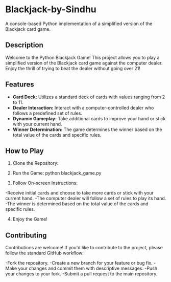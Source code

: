 # Blackjack-by-Sindhu

A console-based Python implementation of a simplified version of the Blackjack card game.

## Description

Welcome to the Python Blackjack Game! This project allows you to play a simplified version of the Blackjack card game against the computer dealer. Enjoy the thrill of trying to beat the dealer without going over 21!

## Features

- **Card Deck:** Utilizes a standard deck of cards with values ranging from 2 to 11.
- **Dealer Interaction:** Interact with a computer-controlled dealer who follows a predefined set of rules.
- **Dynamic Gameplay:** Take additional cards to improve your hand or stick with your current hand.
- **Winner Determination:** The game determines the winner based on the total value of the cards and specific rules.

## How to Play

1. Clone the Repository:

2. Run the Game:
python blackjack_game.py

3. Follow On-screen Instructions:

-Receive initial cards and choose to take more cards or stick with your current hand.
-The computer dealer will follow a set of rules to play its hand.
-The winner is determined based on the total value of the cards and specific rules.

4. Enjoy the Game!

## Contributing
Contributions are welcome! If you'd like to contribute to the project, please follow the standard GitHub workflow:

-Fork the repository.
-Create a new branch for your feature or bug fix.
-Make your changes and commit them with descriptive messages.
-Push your changes to your fork.
-Submit a pull request to the main repository.
